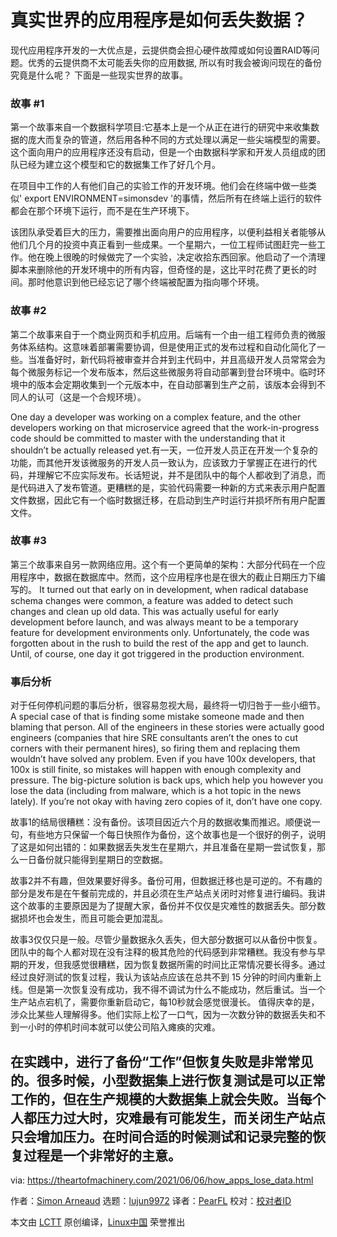 [#]: subject: (How Real-World Apps Lose Data)
[#]: via: (https://theartofmachinery.com/2021/06/06/how_apps_lose_data.html)
[#]: author: (Simon Arneaud https://theartofmachinery.com)
[#]: collector: (lujun9972)
[#]: translator: (PearFL)
[#]: reviewer: ( )
[#]: publisher: ( )
[#]: url: ( )

真实世界的应用程序是如何丢失数据？
======

现代应用程序开发的一大优点是，云提供商会担心硬件故障或如何设置RAID等问题。优秀的云提供商不太可能丢失你的应用数据, 所以有时我会被询问现在的备份究竟是什么呢？ 下面是一些现实世界的故事。

### 故事 #1

第一个故事来自一个数据科学项目:它基本上是一个从正在进行的研究中来收集数据的庞大而复杂的管道，然后用各种不同的方式处理以满足一些尖端模型的需要。这个面向用户的应用程序还没有启动，但是一个由数据科学家和开发人员组成的团队已经为建立这个模型和它的数据集工作了好几个月。

在项目中工作的人有他们自己的实验工作的开发环境。他们会在终端中做一些类似' export ENVIRONMENT=simonsdev '的事情，然后所有在终端上运行的软件都会在那个环境下运行，而不是在生产环境下。

该团队承受着巨大的压力，需要推出面向用户的应用程序，以便利益相关者能够从他们几个月的投资中真正看到一些成果。一个星期六，一位工程师试图赶完一些工作。他在晚上很晚的时候做完了一个实验，决定收拾东西回家。他启动了一个清理脚本来删除他的开发环境中的所有内容，但奇怪的是，这比平时花费了更长的时间。那时他意识到他已经忘记了哪个终端被配置为指向哪个环境。

### 故事 #2

第二个故事来自于一个商业网页和手机应用。后端有一个由一组工程师负责的微服务体系结构。这意味着部署需要协调，但是使用正式的发布过程和自动化简化了一些。当准备好时，新代码将被审查并合并到主代码中，并且高级开发人员常常会为每个微服务标记一个发布版本，然后这些微服务将自动部署到登台环境中。临时环境中的版本会定期收集到一个元版本中，在自动部署到生产之前，该版本会得到不同人的认可（这是一个合规环境）。

One day a developer was working on a complex feature, and the other developers working on that microservice agreed that the work-in-progress code should be committed to master with the understanding that it shouldn’t be actually released yet.有一天，一位开发人员正在开发一个复杂的功能，而其他开发该微服务的开发人员一致认为，应该致力于掌握正在进行的代码，并理解它不应实际发布。长话短说，并不是团队中的每个人都收到了消息，而是代码进入了发布管道。更糟糕的是，实验代码需要一种新的方式来表示用户配置文件数据，因此它有一个临时数据迁移，在启动到生产时运行并损坏所有用户配置文件。

### 故事 #3

第三个故事来自另一款网络应用。这个有一个更简单的架构：大部分代码在一个应用程序中，数据在数据库中。然而，这个应用程序也是在很大的截止日期压力下编写的。 It turned out that early on in development, when radical database schema changes were common, a feature was added to detect such changes and clean up old data. This was actually useful for early development before launch, and was always meant to be a temporary feature for development environments only. Unfortunately, the code was forgotten about in the rush to build the rest of the app and get to launch. Until, of course, one day it got triggered in the production environment.

### 事后分析

对于任何停机问题的事后分析，很容易忽视大局，最终将一切归咎于一些小细节。A special case of that is finding some mistake someone made and then blaming that person. All of the engineers in these stories were actually good engineers (companies that hire SRE consultants aren’t the ones to cut corners with their permanent hires), so firing them and replacing them wouldn’t have solved any problem. Even if you have 100x developers, that 100x is still finite, so mistakes will happen with enough complexity and pressure. The big-picture solution is back ups, which help you however you lose the data (including from malware, which is a hot topic in the news lately). If you’re not okay with having zero copies of it, don’t have one copy.

故事1的结局很糟糕：没有备份。该项目因近六个月的数据收集而推迟。顺便说一句，有些地方只保留一个每日快照作为备份，这个故事也是一个很好的例子，说明了这是如何出错的：如果数据丢失发生在星期六，并且准备在星期一尝试恢复，那么一日备份就只能得到星期日的空数据。

故事2并不有趣，但效果要好得多。备份可用，但数据迁移也是可逆的。不有趣的部分是发布是在午餐前完成的，并且必须在生产站点关闭时对修复进行编码。我讲这个故事的主要原因是为了提醒大家，备份并不仅仅是灾难性的数据丢失。部分数据损坏也会发生，而且可能会更加混乱。

故事3仅仅只是一般。尽管少量数据永久丢失，但大部分数据可以从备份中恢复。团队中的每个人都对现在没有注释的极其危险的代码感到非常糟糕。我没有参与早期的开发，但我感觉很糟糕，因为恢复数据所需的时间比正常情况要长得多。通过经过良好测试的恢复过程，我认为该站点应该在总共不到 15 分钟的时间内重新上线。但是第一次恢复没有成功，我不得不调试为什么不能成功，然后重试。当一个生产站点宕机了，需要你重新启动它，每10秒就会感觉很漫长。 值得庆幸的是，涉众比某些人理解得多。他们实际上松了一口气，因为一次数分钟的数据丢失和不到一小时的停机时间本就可以使公司陷入瘫痪的灾难。

在实践中，进行了备份“工作”但恢复失败是非常常见的。很多时候，小型数据集上进行恢复测试是可以正常工作的，但在生产规模的大数据集上就会失败。当每个人都压力过大时，灾难最有可能发生，而关闭生产站点只会增加压力。在时间合适的时候测试和记录完整的恢复过程是一个非常好的主意。
--------------------------------------------------------------------------------

via: https://theartofmachinery.com/2021/06/06/how_apps_lose_data.html

作者：[Simon Arneaud][a]
选题：[lujun9972][b]
译者：[PearFL](https://github.com/PearFL)
校对：[校对者ID](https://github.com/校对者ID)

本文由 [LCTT](https://github.com/LCTT/TranslateProject) 原创编译，[Linux中国](https://linux.cn/) 荣誉推出

[a]: https://theartofmachinery.com
[b]: https://github.com/lujun9972
